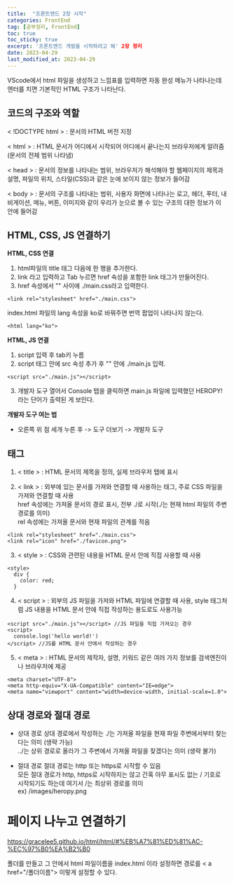 ```yaml
---
title:  "프론트엔드 2장 시작"
categories: FrontEnd
tag: [공부정리, FrontEnd]
toc: true
toc_sticky: true
excerpt: '프론트엔드 개발을 시작하려고 해' 2장 정리
date: 2023-04-29
last_modified_at: 2023-04-29
---
```



VScode에서 html 파일을 생성하고 느낌표를 입력하면 자동 완성 메뉴가 나타나는데 엔터를 치면 기본적인 HTML 구조가 나타난다.


## 코드의 구조와 역할
< !DOCTYPE html > : 문서의 HTML 버전 지정   

< html > : HTML 문서가 어디에서 시작되어 어디에서 끝나는지 브라우저에게 알려줌 (문서의 전체 범위 나타냄)   

< head > : 문서의 정보를 나타내는 범위, 브라우저가 해석해야 할 웹페이지의 제목과 설명, 파일의 위치, 스타일(CSS)과 같은 눈에 보이지 않는 정보가 들어감   

< body > : 문서의 구조를 나타내는 범위, 사용자 화면에 나타나는 로고, 헤더, 푸터, 내비게이션, 메뉴, 버튼, 이미지와 같이 우리가 눈으로 볼 수 있는 구조의 대한 정보가 이 안에 들어감

## HTML, CSS, JS 연결하기

**HTML, CSS 연결**   
1. html파일의 title 태그 다음에 한 행을 추가한다.
2. link 라고 입력하고 Tab 누르면 href 속성을 포함한 link 태그가 만들어진다.
3. href 속성에서 "" 사이에 ./main.css라고 입력한다.
```
<link rel="stylesheet" href="./main.css">
```

index.html 파일의 lang 속성을 ko로 바꿔주면 번역 팝업이 나타나지 않는다.   
```
<html lang="ko">
```

**HTML, JS 연결**   
1. script 입력 후 tab키 누름
2. script 태그 안에 src 속성 추가 후 "" 안에 ./main.js 입력.  
```
<script src="./main.js"></script>
```
3. 개발자 도구 열어서 Console 탭을 클릭하면 main.js 파일에 입력했던 HEROPY! 라는 단어가 출력된 게 보인다. 

**개발자 도구 여는 법**   
* 오른쪽 위 점 세개 누른 후 -> 도구 더보기 -> 개발자 도구


## 태그   
1. < title > : HTML 문서의 제목을 정의, 실제 브라우저 탭에 표시

2. < link > : 외부에 있는 문서를 가져와 연결할 때 사용하는 태그, 주로 CSS 파일을 가져와 연결할 때 사용   
  href 속성에는 가져올 문서의 경로 표시, 전부 ./로 시작(./는 현재 html 파일의 주변 경로를 의미)   
  rel 속성에는 가져올 문서와 현재 파일의 관계를 적음   
```
<link rel="stylesheet" href="./main.css">
<link rel="icon" href="./favicon.png">
```

3. < style > : CSS와 관련된 내용을 HTML 문서 안에 직접 사용할 때 사용
```
<style>
  div {
    color: red;
  }
```

4. < script > : 외부의 JS 파일을 가져와 HTML 파일에 연결할 때 사용, style 태그처럼 JS 내용을 HTML 문서 안에 직접 작성하는 용도로도 사용가능
```
<script src="./main.js"></script> //JS 파일을 직접 가져오는 경우
<script>
  console.log('hello world!')
</script> //JS를 HTML 문서 안에서 작성하는 경우
```

5. < meta > : HTML 문서의 제작자, 설명, 키워드 같은 여러 가지 정보를 검색엔진이나 브라우저에 제공
```
<meta charset="UTF-8">
<meta http-equiv="X-UA-Compatible" content="IE=edge">
<meta name="viewport" content="width=device-width, initial-scale=1.0">
```
   
## 상대 경로와 절대 경로
* 상대 경로
상대 경로에서 작성하는 ./는 가져올 파일을 현재 파일 주변에서부터 찾는다는 의미 (생략 가능)   
../는 상위 경로로 올라가 그 주변에서 가져올 파일을 찾겠다는 의미 (생략 불가)

* 절대 경로
절대 경로는 http 또는 https로 시작할 수 있음   
모든 절대 경로가 http, https로 시작하지는 않고 간혹 아무 표시도 없는 / 기호로 시작되기도 하는데 여기서 /는 최상위 경로를 의미   
ex) /images/heropy.png

# 페이지 나누고 연결하기
https://gracelee5.github.io/html/html/#%EB%A7%81%ED%81%AC-%EC%97%B0%EA%B2%B0

폴더를 만들고 그 안에서 html 파일이름을 index.html 이라 설정하면 경로를 < a href="/폴더이름"> 이렇게 설정할 수 있다.